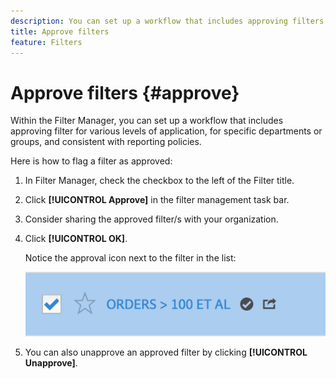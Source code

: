 ```yaml
---
description: You can set up a workflow that includes approving filters for various levels of application, for specific departments or groups, and consistent with reporting policies.
title: Approve filters
feature: Filters
---
```

# Approve filters {#approve}

Within the Filter Manager, you can set up a workflow that includes approving filter for various levels of application, for specific departments or groups, and consistent with reporting policies.

Here is how to flag a filter as approved:

1. In Filter Manager, check the checkbox to the left of the Filter title.
    
1. Click **[!UICONTROL Approve]** in the filter management task bar.

1. Consider sharing the approved filter/s with your organization.
    
1. Click **[!UICONTROL OK]**.

    Notice the approval icon next to the filter in the list:

    ![](assets/seg_approved.png)

1. You can also unapprove an approved filter by clicking **[!UICONTROL Unapprove]**. 